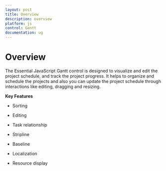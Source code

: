 ```yaml
---
layout: post
title: Overview
description: overview
platform: js
control: Gantt
documentation: ug
---
```


# Overview

The Essential JavaScript Gantt control is designed to visualize and edit the project schedule, and track the project progress. It helps to organize and schedule the projects and also you can update the project schedule through interactions like editing, dragging and resizing.

**Key Features**

* Sorting

* Editing

* Task relationship

* Stripline

* Baseline

* Localization   

* Resource display



